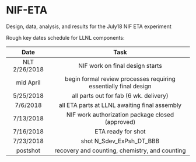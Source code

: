 # NIF-ETA
Design, data, analysis, and results for the July18 NIF ETA experiment

Rough key dates schedule for LLNL components:

| Date            | Task                                                               |
|:---------------:|:------------------------------------------------------------------:|
| NLT 2/26/2018   | NIF work on final design starts                                    |
| mid April       | begin formal review processes requiring essentially final design   |
| 5/25/2018       | all parts out for fab (6 wk. delivery)                             |
| 7/6/2018        | all ETA parts at LLNL awaiting final assembly                      | 
| 7/13/2018       | NIF work authorization package closed (approved)                   |
| 7/16/2018       | ETA ready for shot                                                 |
| 7/23/2018       | shot N_Sdev_ExPsh_DT_BBB                                           |
| postshot        | recovery and counting, chemistry, and counting                     |


